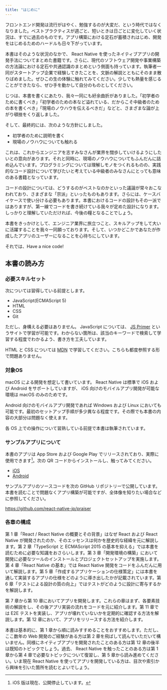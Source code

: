 ```yaml
---
title: "はじめに"
---
```


フロントエンド開発は流行がはやく、勉強するのが大変だ、という時代ではなくなりました。ベストプラクティスが週ごと、短いときは日ごとに変化していく状況は、すでに過去のものです。アプリ構築における定石が蓄積されはじめ、開発をはじめるためのハードルも日々下がっています。

本書はそのような状況のなかで、 React Native を使ったネイティブアプリの開発手法についてまとめた書籍です。さらに、現代のソフトウェア開発や事業構築の方法論における定石や共通認識のまとめという側面も持っています。執筆者一同がスタートアップ企業で経験してきたことを、文脈の解説とともにそのまま散りばめました。ぜひこの生の体験に触れてみてください。少しでも熱量を感じることができたなら、ぜひ手を動かして自分のものとしてください。

じつは、本書を書くにあたり、我々一同にも紆余曲折がありました。「初学者のために書くべき」「初学者のための本など溢れている、だからこそ中級者のための本を書くべき」「現場のノウハウを伝えるべきだ」などと、さまざまな論が上がり頓挫をくり返しました。

そして、最終的には、次のような方針にしました。

- 初学者のために説明を書く
- 現場のノウハウについても触れる

これは、これからエンジニアを志すみなさんが業界を闊歩していけるようにしたいとの意向があります。それと同時に、現場のノウハウについてもふんだんに詰め込んでいます。プログラミングについては理解しモノをつくれるものの、実践的なコード設計について学びたいと考えている中級者のみなさんにとっても意味のある書籍となっています。

コードの設計については、どうするのがベストなのかといった議論が常々おこなわれており、さまざまな「宗派」といったものもあります。さらには、ケースバイケースで使い分ける必要もあります。本書におけるコードの設計もその一派ではありますが、第一線でコードを書き続けている我々が定めた設計になります。しっかりと理解していただければ、今後の糧となることでしょう。

本書をきっかけとして、エンジニア業界に旅立つこと、スキルアップをして大いに活躍することを我々一同願っております。そして、いつかどこかであなたが作成したアプリのユーザーになることを心待ちにしています。

それでは、Have a nice code!

## 本書の読み方

### 必要スキルセット

次については習得している前提とします。

- JavaScript(ECMAScript 5)
- HTML
- CSS
- Git

ただし、身構える必要はありません。 JavaScript については、 [JS Primer](https://jsprimer.net/) というサイトで学習が可能です。わからない箇所は、該当のキーワードで検索して学習する程度でわかるよう、書き方を工夫しています。

HTML と CSS については [MDN](https://developer.mozilla.org/ja/) で学習してください。こちらも都度参照する形で問題ありません。

### 対象OS

macOS による開発を想定して書いています。 React Native は標準で iOS および Android をサポートしていますが、 iOS 向けのモバイルアプリ開発が可能な環境は macOS のみのためです。

Android 向けのモバイルアプリ開発であれば Windows および Linux においても可能です。最初のセットアップ手順が多少異なる程度です。その際でも本書の内容の大部分は問題なく使えます。

各 OS 上での操作について習熟している前提で本書は執筆されています。

### サンプルアプリについて

本書のアプリは App Store および Google Play でリリースされており、実際に使用できます[^1]。次の QR コードからインストールし、触ってみてください。

- [iOS](https://apps.apple.com/us/app/praizer/id1490984826?ls=1)
- [Android](https://play.google.com/store/apps/details?id=com.januswel.praiser)

サンプルアプリのソースコードを次の GitHub リポジトリーで公開しています。本書を読むことで問題なくアプリ構築が可能ですが、全体像を知りたい場合などに参照してください。

https://github.com/react-native-jp/praiser

[^1]: iOS 版は現在、公開停止しています。

### 各章の構成

第 1 章「React / React Native の概要とその背景」はなぜ React および React Native が開発されたのか、そのエッセンスは何かを歴史的な経緯を元に解説します。第 2 章「TypeScript と ECMAScript 2015 の基本を抑える」では本書を読むために必要な知識をおさらいします。第 3 章「開発環境の構築」において開発に必要なツールのインストールとプロジェクトセットアップを実施します。第 4 章「React Native の基本」では React Native 開発をコードをふんだんに用いて解説します。第 5 章「作成するアプリケーションの仕様策定」には本書を通して実装するアプリの仕様をどのように導き出したかが記載されています。第 6 章「テストによる設計の質の向上」ではテストがどのように設計に寄与するかを解説します。

第 7 章から第 10 章においてアプリを開発します。これらの章はまず、各要素技術の解説をし、その後アプリ実装の流れをコードを元に紹介します。第 11 章では E2E テストを実装し、アプリが壊れていないかを定期的に確認する方法を解説します。第 12 章において、アプリをリリースする方法を紹介します。

本書は基本的に、第 1 章から順に読みすすめることをおすすめします。ただし、ここ数年の Web 開発のご経験がある方は第 2 章を飛ばして読んでいただいて構いません。同様にネイティブアプリを開発されたことのある方は第 12 章の後半は既知のトピックでしょう。過去、 React Native を触ったことのある方は第 1 章から第 4 章で必要なトピックについて復習し、第 5 章から読み進めてください。いま現在 React Native を使ってアプリを開発している方は、目次や索引から興味を引いた箇所を読むとよいでしょう。
